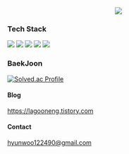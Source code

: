 <div align= "center">
    <img src="https://capsule-render.vercel.app/api?type=waving&color=0:61fffc,100:bb38cc&height=180&text=Lagooneng's%20Github&animation=&fontColor=000000&fontSize=40" />
</div>
    
### Tech Stack

<img src="https://img.shields.io/badge/Unity-FFFFFF?style=flat-square&logo=Unity&logoColor=white&color=black"/> <img src="https://img.shields.io/badge/Unreal%20Engine-%23313131.svg?logo=unrealengine&logoColor=white"/> <img src="https://custom-icon-badges.demolab.com/badge/Photon%20Fusion2-004480.svg?logo=photon&logoColor=white"/> 
<img src="https://img.shields.io/badge/C++-blue.svg?style=flat&logo=c%2B%2B"/> <img src="https://custom-icon-badges.demolab.com/badge/C%23-%23239120.svg?logo=cshrp&logoColor=white"/> 



### BaekJoon
[![Solved.ac Profile](http://mazassumnida.wtf/api/generate_badge?boj=huynwoo122490)](https://solved.ac/huynwoo122490)

#### Blog
https://lagooneng.tistory.com

#### Contact
hyunwoo122490@gmail.com

